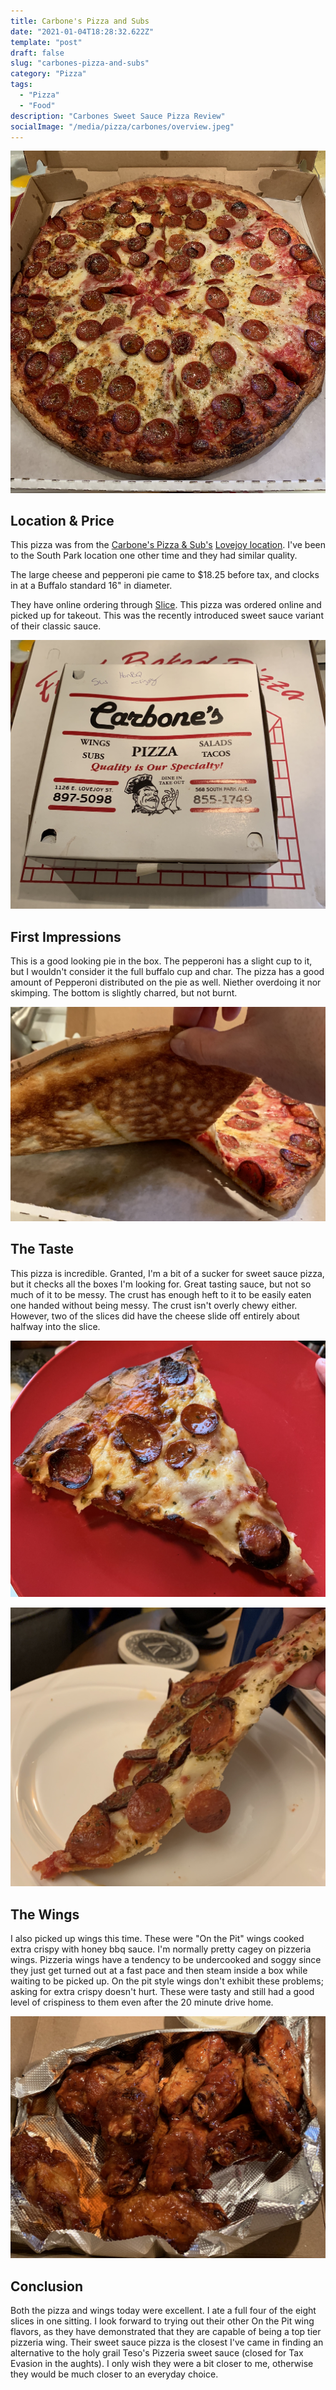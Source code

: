 ```yaml
---
title: Carbone's Pizza and Subs
date: "2021-01-04T18:28:32.622Z"
template: "post"
draft: false
slug: "carbones-pizza-and-subs"
category: "Pizza"
tags:
  - "Pizza"
  - "Food"
description: "Carbones Sweet Sauce Pizza Review"
socialImage: "/media/pizza/carbones/overview.jpeg"
---
```


![box](/media/pizza/carbones/overview.jpeg)

## Location & Price

This pizza was from the [Carbone's Pizza & Sub's](http://www.carbonespizza.com/) [Lovejoy location](https://www.google.com/maps/place/Carbone's+Pizza/@42.889979,-78.806538,15z/data=!4m2!3m1!1s0x0:0x5fbb8cfdd14d6559?sa=X&ved=2ahUKEwjC0d3IkIPuAhUywlkKHcXSCesQ_BIwE3oECB8QBQ).  I've been to the South Park location one other time and they had similar quality.

The large cheese and pepperoni pie came to $18.25 before tax, and clocks in at a Buffalo standard 16" in diameter.

They have online ordering through [Slice](https://slicelife.com/restaurants/ny/buffalo/14206/carbone-s-pizzeria-buffalo/menu).  This pizza was ordered online and picked up for takeout.  This was the recently introduced sweet sauce variant of their classic sauce.

![boxes](/media/pizza/carbones/boxes.jpeg)

## First Impressions

This is a good looking pie in the box.  The pepperoni has a slight cup to it, but I wouldn't consider it the full buffalo cup and char.  The pizza has a good amount of Pepperoni distributed on the pie as well.  Niether overdoing it nor skimping.  The bottom is slightly charred, but not burnt.

![crust](/media/pizza/carbones/crust.jpeg)

## The Taste

This pizza is incredible.  Granted, I'm a bit of a sucker for sweet sauce pizza, but it checks all the boxes I'm looking for.  Great tasting sauce, but not so much of it to be messy.  The crust has enough heft to it to be easily eaten one handed without being messy.  The crust isn't overly chewy either. However, two of the slices did have the cheese slide off entirely about halfway into the slice.  

![side view](/media/pizza/carbones/slice.jpeg)

![slice 2](/media/pizza/carbones/slice_2.jpeg)

## The Wings

I also picked up wings this time. These were "On the Pit" wings cooked extra crispy with honey bbq sauce.  I'm normally pretty cagey on pizzeria wings.  Pizzeria wings have a tendency to be undercooked and soggy since they just get turned out at a fast pace and then steam inside a box while waiting to be picked up.  On the pit style wings don't exhibit these problems; asking for extra crispy doesn't hurt.  These were tasty and still had a good level of crispiness to them even after the 20 minute drive home.

![wing view](/media/pizza/carbones/wings.jpeg)

## Conclusion

Both the pizza and wings today were excellent.  I ate a full four of the eight slices in one sitting.  I look forward to trying out their other On the Pit wing flavors, as they have demonstrated that they are capable of being a top tier pizzeria wing.  Their sweet sauce pizza is the closest I've came in finding an alternative to the holy grail Teso's Pizzeria sweet sauce (closed for Tax Evasion in the aughts).  I only wish they were a bit closer to me, otherwise they would be much closer to an everyday choice.